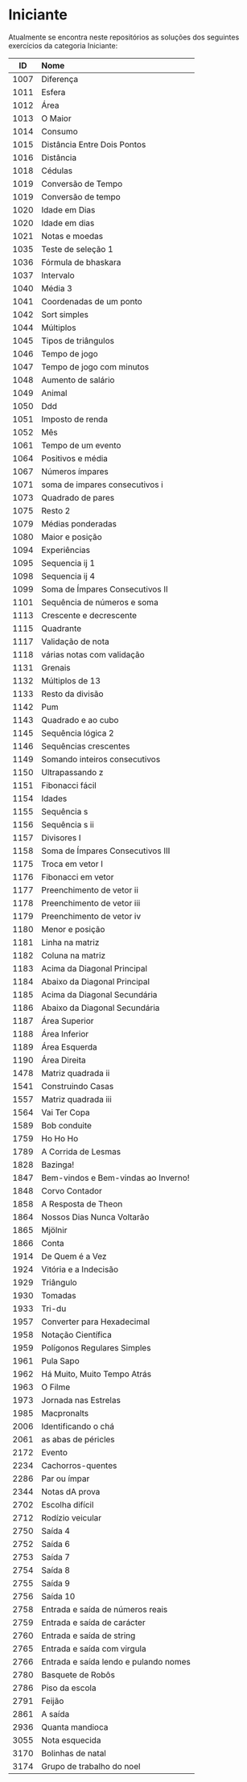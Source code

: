 # Iniciante
Atualmente se encontra neste repositórios as soluções dos seguintes exercícios da categoria Iniciante:

| ID | Nome |
|:---:|:---|
| 1007  |  Diferença |
| 1011  |  Esfera |
| 1012  |  Área |
| 1013  |  O Maior |
| 1014  |  Consumo |
| 1015  |  Distância Entre Dois Pontos |
| 1016  |  Distância |
| 1018  |  Cédulas |
| 1019  |  Conversão de Tempo |
| 1019  |  Conversão de tempo |
| 1020  |  Idade em Dias |
| 1020  |  Idade em dias |
| 1021  |  Notas e moedas |
| 1035  |  Teste de seleção 1 |
| 1036  |  Fórmula de bhaskara |
| 1037  |  Intervalo |
| 1040  |  Média 3 |
| 1041  |  Coordenadas de um ponto |
| 1042  |  Sort simples |
| 1044  |  Múltiplos |
| 1045  |  Tipos de triângulos |
| 1046  |  Tempo de jogo |
| 1047  |  Tempo de jogo com minutos |
| 1048  |  Aumento de salário |
| 1049  |  Animal |
| 1050  |  Ddd |
| 1051  |  Imposto de renda |
| 1052  |  Mês |
| 1061  |  Tempo de um evento |
| 1064  |  Positivos e média |
| 1067  |  Números ímpares |
| 1071  |  soma de impares consecutivos i |
| 1073  |  Quadrado de pares |
| 1075  |  Resto 2 |
| 1079  |  Médias ponderadas |
| 1080  |  Maior e posição |
| 1094  |  Experiências |
| 1095  |  Sequencia ij 1 |
| 1098  |  Sequencia ij 4 |
| 1099  |  Soma de Ímpares Consecutivos II |
| 1101  |  Sequência de números e soma |
| 1113  |  Crescente e decrescente |
| 1115  |  Quadrante |
| 1117  |  Validação de nota |
| 1118  |  várias notas com validação |
| 1131  |  Grenais |
| 1132  |  Múltiplos de 13 |
| 1133  |  Resto da divisão |
| 1142  |  Pum |
| 1143  |  Quadrado e ao cubo |
| 1145  |  Sequência lógica 2 |
| 1146  |  Sequências crescentes |
| 1149  |  Somando inteiros consecutivos |
| 1150  |  Ultrapassando z |
| 1151  |  Fibonacci fácil |
| 1154  |  Idades |
| 1155  |  Sequência s |
| 1156  |  Sequência s ii |
| 1157  |  Divisores I |
| 1158  |  Soma de Ímpares Consecutivos III |
| 1175  |  Troca em vetor I |
| 1176  |  Fibonacci em vetor |
| 1177  |  Preenchimento de vetor ii |
| 1178  |  Preenchimento de vetor iii |
| 1179  |  Preenchimento de vetor iv |
| 1180  |  Menor e posição |
| 1181  |  Linha na matriz |
| 1182  |  Coluna na matriz |
| 1183  |  Acima da Diagonal Principal |
| 1184  |  Abaixo da Diagonal Principal |
| 1185  |  Acima da Diagonal Secundária |
| 1186  |  Abaixo da Diagonal Secundária |
| 1187  |  Área Superior |
| 1188  |  Área Inferior |
| 1189  |  Área Esquerda |
| 1190  |  Área Direita |
| 1478  |  Matriz quadrada ii |
| 1541  |  Construindo Casas |
| 1557  |  Matriz quadrada iii |
| 1564  |  Vai Ter Copa |
| 1589  |  Bob conduite |
| 1759  |  Ho Ho Ho |
| 1789  |  A Corrida de Lesmas |
| 1828  |  Bazinga! |
| 1847  |  Bem-vindos e Bem-vindas ao Inverno! |
| 1848  |  Corvo Contador |
| 1858  |  A Resposta de Theon |
| 1864  |  Nossos Dias Nunca Voltarão |
| 1865  |  Mjölnir |
| 1866  |  Conta |
| 1914  |  De Quem é a Vez |
| 1924  |  Vitória e a Indecisão |
| 1929  |  Triângulo |
| 1930  |  Tomadas |
| 1933  |  Tri-du |
| 1957  |  Converter para Hexadecimal |
| 1958  |  Notação Científica |
| 1959  |  Polígonos Regulares Simples |
| 1961  |  Pula Sapo |
| 1962  |  Há Muito, Muito Tempo Atrás |
| 1963  |  O Filme |
| 1973  |  Jornada nas Estrelas |
| 1985  |  Macpronalts |
| 2006  |  Identificando o chá |
| 2061  |  as abas de péricles |
| 2172  |  Evento |
| 2234  |  Cachorros-quentes |
| 2286  |  Par ou ímpar |
| 2344  |  Notas dA prova |
| 2702  |  Escolha difícil |
| 2712  |  Rodízio veicular |
| 2750  |  Saída 4 |
| 2752  |  Saída 6 |
| 2753  |  Saída 7 |
| 2754  |  Saída 8 |
| 2755  |  Saída 9 |
| 2756  |  Saída 10 |
| 2758  |  Entrada e saída de números reais |
| 2759  |  Entrada e saída de carácter |
| 2760  |  Entrada e saída de string |
| 2765  |  Entrada e saída com virgula |
| 2766  |  Entrada e saída lendo e pulando nomes |
| 2780  |  Basquete de Robôs |
| 2786  |  Piso da escola |
| 2791  |  Feijão |
| 2861  |  A saída |
| 2936  |  Quanta mandioca |
| 3055  |  Nota esquecida |
| 3170  |  Bolinhas de natal |
| 3174  |  Grupo de trabalho do noel |

